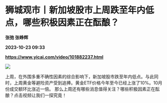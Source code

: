 # 狮城观市丨新加坡股市上周跌至年内低点，哪些积极因素正在酝酿？
**张弛 张峥辉**

**2023-10-23 09:33**

**https://www.yicai.com/video/101882237.html**

![](http://imgcdn.yicai.com/vms-new/2023/10/2e75bebc-a455-42fa-a9a4-4cd0dd9d20bf.jpg) 

上周，在外围多重不确性因素的综合影响下，新加坡股市跌至年内低点。与此同时，上周黄金等避险资产受到追捧。黄金ETF价格今年至今已经上涨了10%。10月份成交额环比涨近一倍。 那么上周还有哪些消息值得关注？哪些积极因素正在酝酿？点击视频让我们一探究竟！